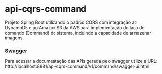 # api-cqrs-command

Projeto Spring Boot utilizando o padrão CQRS com integração ao DynamoDB e ao Amazon S3 da AWS para implementação do lado
de comando (Command) do sistema, incluindo a capacidade de armazenar imagens.

### Swagger

Para acessar a documentação das APIs gerada pelo swagger utilize a
URL: http://localhost:8881/api-cqrs-command/v1/command/swagger-ui.html
